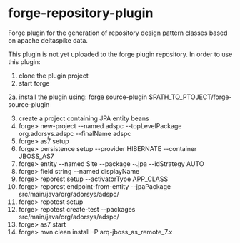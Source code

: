 forge-repository-plugin
=======================

Forge plugin for the generation of repository design pattern classes based on apache deltaspike data.

This plugin is not yet uploaded to the forge plugin repository. In order to use this plugin:

1. clone the plugin project
2. start forge

2a. install the plugin using: forge source-plugin $PATH_TO_PTOJECT/forge-source-plugin

3. create a project containing JPA entity beans
4. forge> new-project --named adspc --topLevelPackage org.adorsys.adspc --finalName adspc
5. forge> as7 setup
7. forge> persistence setup --provider HIBERNATE --container JBOSS_AS7
8. forge> entity --named Site --package ~.jpa --idStrategy AUTO
9. forge> field string --named displayName
10. forge> reporest setup --activatorType APP_CLASS
11. forge> reporest endpoint-from-entity --jpaPackage src/main/java/org/adorsys/adspc/
12. forge> repotest setup
13. forge> repotest create-test --packages src/main/java/org/adorsys/adspc/
14. forge> as7 start
15. forge> mvn clean install -P arq-jboss_as_remote_7.x


